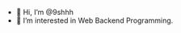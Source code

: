 - 👋 Hi, I’m @9shhh
- 👀 I’m interested in Web Backend Programming.

<!---
9shhh/9shhh is a ✨ special ✨ repository because its `README.md` (this file) appears on your GitHub profile.
You can click the Preview link to take a look at your changes.
--->
